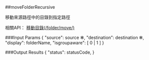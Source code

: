 ##moveFolderRecursive

移動來源路徑中的目錄到指定路徑

相關API：
[移動目錄(/folder/move/)](https://creative.asuscloud.com/content/index.jsp?p=ffoperation&index=4&len=8&id=1&cid=2)

###Input Params
	{
		"source": source ✻,
		"destination": destination ✻, 
		"display": folderName,
		"isgroupaware": [ 0 | 1 ]
	}

###Output Results
	{
		"status": statusCode,
	}